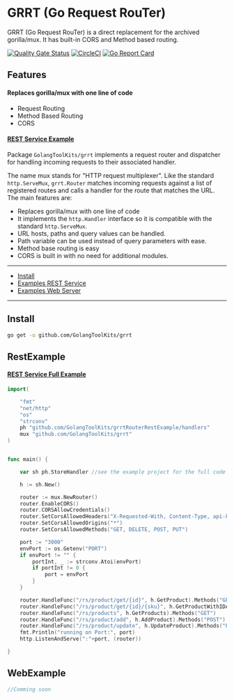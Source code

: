 # GRRT (Go Request RouTer)

GRRT (Go Request RouTer) is a direct replacement for the archived gorilla/mux.
It has built-in CORS and Method based routing.


[![Quality Gate Status](https://sonarcloud.io/api/project_badges/measure?project=GolangToolKits_grrt&metric=alert_status)](https://sonarcloud.io/dashboard?id=GolangToolKits_grrt)
[![CircleCI](https://circleci.com/gh/GolangToolKits/grrt.svg?style=svg)](https://circleci.com/gh/GolangToolKits/grrt)
[![Go Report Card](https://goreportcard.com/badge/github.com/GolangToolKits/grrt)](https://goreportcard.com/report/github.com/GolangToolKits/grrt)


## Features

#### Replaces gorilla/mux with one line of code

- Request Routing
- Method Based Routing
- CORS

#### [REST Service Example](https://github.com/GolangToolKits/grrtRouterRestExample)

Package `GolangToolKits/grrt` implements a request router and dispatcher for handling incoming requests to their associated handler.

The name mux stands for "HTTP request multiplexer". Like the standard `http.ServeMux`, `grrt.Router` matches incoming requests against a list of registered routes and calls a handler for the route that matches the URL. The main features are:


* Replaces gorilla/mux with one line of code
* It implements the `http.Handler` interface so it is compatible with the standard `http.ServeMux`.
* URL hosts, paths and query values can be handled.
* Path variable can be used instead of query parameters with ease.
* Method base routing is easy
* CORS is built in with no need for additional modules.


---

* [Install](#install)
* [Examples REST Service](#RestExample)
* [Examples Web Server](#WebExample)


---


## Install


```sh
go get -u github.com/GolangToolKits/grrt

```


## RestExample

#### [REST Service Full Example](https://github.com/GolangToolKits/grrtRouterRestExample)

```go
import(

    "fmt"
    "net/http"
    "os"
    "strconv"
    ph "github.com/GolangToolKits/grrtRouterRestExample/handlers"
    mux "github.com/GolangToolKits/grrt"
)


func main() {

	var sh ph.StoreHandler //see the example project for the full code

	h := sh.New()

	router := mux.NewRouter()
	router.EnableCORS()
	router.CORSAllowCredentials()
	router.SetCorsAllowedHeaders("X-Requested-With, Content-Type, api-key, customer-key, Origin")
	router.SetCorsAllowedOrigins("*")
	router.SetCorsAllowedMethods("GET, DELETE, POST, PUT")

	port := "3000"
	envPort := os.Getenv("PORT")
	if envPort != "" {
		portInt, _ := strconv.Atoi(envPort)
		if portInt != 0 {
			port = envPort
		}
	}

	router.HandleFunc("/rs/product/get/{id}", h.GetProduct).Methods("GET")
	router.HandleFunc("/rs/product/get/{id}/{sku}", h.GetProductWithIDAndSku).Methods("GET")
	router.HandleFunc("/rs/products", h.GetProducts).Methods("GET")
	router.HandleFunc("/rs/product/add", h.AddProduct).Methods("POST")
	router.HandleFunc("/rs/product/update", h.UpdateProduct).Methods("PUT")
	fmt.Println("running on Port:", port)
	http.ListenAndServe(":"+port, (router))

}
```


## WebExample

```go
//Comming soon

```